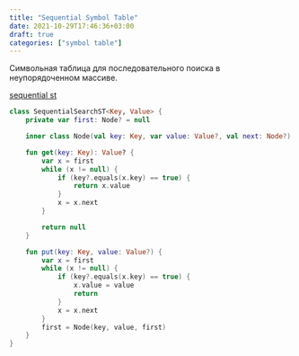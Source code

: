 ```yaml
---
title: "Sequential Symbol Table"
date: 2021-10-29T17:46:36+03:00
draft: true
categories: ["symbol table"]
---
```


Символьная таблица для последовательного поиска в неупорядоченном массиве.

[sequential st](https://github.com/solairerove/algs4-leprosorium/blob/master/src/main/kotlin/com/github/solairerove/algs4/leprosorium/symbol_table/SequentialSearchST.kt)

```kotlin
class SequentialSearchST<Key, Value> {
    private var first: Node? = null

    inner class Node(val key: Key, var value: Value?, val next: Node?)

    fun get(key: Key): Value? {
        var x = first
        while (x != null) {
            if (key?.equals(x.key) == true) {
                return x.value
            }
            x = x.next
        }

        return null
    }

    fun put(key: Key, value: Value?) {
        var x = first
        while (x != null) {
            if (key?.equals(x.key) == true) {
                x.value = value
                return
            }
            x = x.next
        }
        first = Node(key, value, first)
    }
}
```
